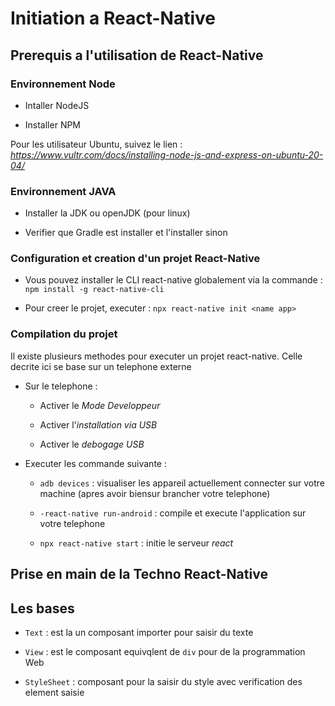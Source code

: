 # Initiation a React-Native

## Prerequis a l'utilisation de React-Native

### Environnement Node

- Intaller NodeJS

- Installer NPM

Pour les utilisateur Ubuntu, suivez le lien :
*https://www.vultr.com/docs/installing-node-js-and-express-on-ubuntu-20-04/*


### Environnement JAVA 

- Installer la JDK ou openJDK (pour linux)

- Verifier que Gradle est installer et l'installer sinon


### Configuration et creation d'un projet React-Native

- Vous pouvez installer le CLI react-native globalement via la commande : `` npm install -g react-native-cli ``

- Pour creer le projet, executer : ``npx react-native init <name app>``


### Compilation du projet

Il existe plusieurs methodes pour executer un projet react-native. Celle decrite ici se base sur un telephone externe

- Sur le telephone :
    
    - Activer le *Mode Developpeur*

    - Activer l'*installation via USB*

    - Activer le *debogage USB*

- Executer les commande suivante :

    - ``adb devices`` : visualiser les appareil actuellement connecter sur votre machine (apres avoir biensur brancher votre telephone)

    - ``-react-native run-android`` : compile et execute l'application sur votre telephone

    - ``npx react-native start`` : initie le serveur *react*

## Prise en main de la Techno React-Native

## Les bases

- ``Text`` : est la un composant importer pour saisir du texte

- ``View`` : est le composant equivqlent de ``div`` pour de la programmation Web

- ``StyleSheet`` : composant pour la saisir du style avec verification des element saisie

